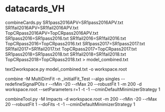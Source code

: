 # datacards_VH

combineCards.py SR1pass2016APV=SR1pass2016APV.txt SR1fail2016APV=SR1fail2016APV.txt  TopCRpass2016APV=TopCRpass2016APV.txt SR1pass2016=SR1pass2016.txt SR1fail2016=SR1fail2016.txt  TopCRpass2016=TopCRpass2016.txt SR1pass2017=SR1pass2017.txt SR1fail2017=SR1fail2017.txt  TopCRpass2017=TopCRpass2017.txt SR1pass2018=SR1pass2018.txt SR1fail2018=SR1fail2018.txt  TopCRpass2018=TopCRpass2018.txt > model_combined.txt

 text2workspace.py model_combined.txt -o workspace.root

combine -M MultiDimFit -n _initialFit_Test --algo singles --redefineSignalPOIs r --rMin -20 --rMax 20 --robustFit 1 -m 200 -d workspace.root --setParameters r=1 -t -1 --cminDefaultMinimizerStrategy 1

 combineTool.py -M Impacts -d workspace.root -m 200 --rMin -20 --rMax 20 --robustFit 1 --doFits -t -1 --cminDefaultMinimizerStrategy 1
